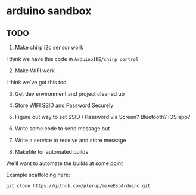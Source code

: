 # arduino sandbox

## TODO

1. Make chirp i2c sensor work

I think we have this code in `ArduinoIDE/chirp_control`

2. Make WIFI work

I think we've got this too

3. Get dev environment and project cleaned up

3. Store WIFI SSID and Password Securely

4. Figure out way to set SSID / Password via Screen?  Bluetooth?  iOS app?

5. Write some code to send message out

6. Write a service to receive and store message 

7. Makefile for automated builds

We'll want to automate the builds at some point

Example scaffolding here:

    git clone https://github.com/plerup/makeEspArduino.git

